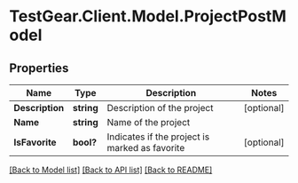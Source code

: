 # TestGear.Client.Model.ProjectPostModel

## Properties

Name | Type | Description | Notes
------------ | ------------- | ------------- | -------------
**Description** | **string** | Description of the project | [optional] 
**Name** | **string** | Name of the project | 
**IsFavorite** | **bool?** | Indicates if the project is marked as favorite | [optional] 

[[Back to Model list]](../README.md#documentation-for-models) [[Back to API list]](../README.md#documentation-for-api-endpoints) [[Back to README]](../README.md)


